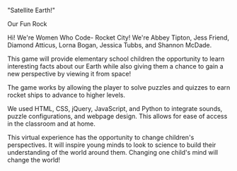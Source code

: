 "Satellite Earth!" 

Our Fun Rock 

Hi! We're Women Who Code- Rocket City! We're Abbey Tipton, Jess Friend, Diamond Atticus, Lorna Bogan, Jessica Tubbs, and Shannon McDade. 


This game will provide elementary school children the opportunity to learn interesting facts about our Earth while also giving them a chance to gain a new perspective by viewing it from space! 


The game works by allowing the player to solve puzzles and quizzes to earn rocket ships to advance to higher levels. 


We used HTML, CSS, jQuery, JavaScript, and Python to integrate sounds, puzzle configurations, and webpage design. This allows for ease of access in the classroom and at home. 


This virtual experience has the opportunity to change children's perspectives. It will inspire young minds to look to science to build their understanding of the world around them. Changing one child's mind will change the world! 
